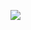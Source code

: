 ![](https://repository-images.githubusercontent.com/291488754/0249f380-eae6-11ea-8f12-fc3c231e303c)
